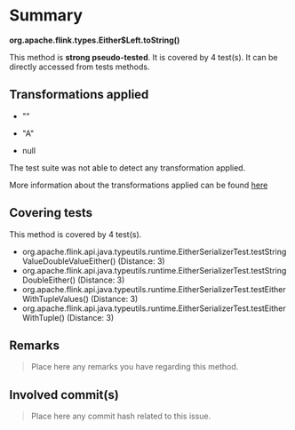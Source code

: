 # Summary
**org.apache.flink.types.Either$Left.toString()**

This method is **strong pseudo-tested**.
It is covered by 4 test(s). It can be directly accessed from tests methods.


## Transformations applied

- &quot;&quot;

- &quot;A&quot;

- null


The test suite was not able to detect any transformation applied.

More information about the transformations applied can be found [here](https://github.com/STAMP-project/pitest-descartes)

## Covering tests
This method is covered by 4 test(s).
* org.apache.flink.api.java.typeutils.runtime.EitherSerializerTest.testStringValueDoubleValueEither() (Distance: 3)
* org.apache.flink.api.java.typeutils.runtime.EitherSerializerTest.testStringDoubleEither() (Distance: 3)
* org.apache.flink.api.java.typeutils.runtime.EitherSerializerTest.testEitherWithTupleValues() (Distance: 3)
* org.apache.flink.api.java.typeutils.runtime.EitherSerializerTest.testEitherWithTuple() (Distance: 3)


## Remarks
> Place here any remarks you have regarding this method.

## Involved commit(s)

> Place here any commit hash related to this issue.

